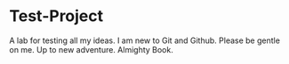 # Test-Project
A lab for testing all my ideas.
I am new to Git and Github.
Please be gentle on me.
Up to new adventure.
Almighty Book.